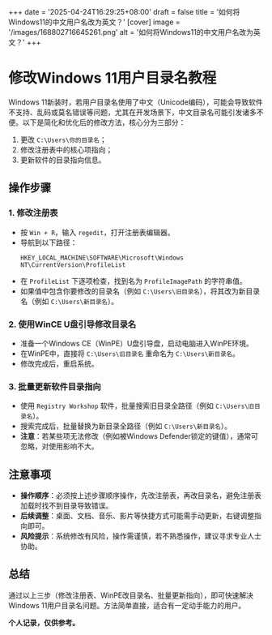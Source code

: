 +++
date = '2025-04-24T16:29:25+08:00'
draft = false
title = '如何将Windows11的中文用户名改为英文？'
[cover] 
    image = '/images/168802716645261.png' 
    alt = '如何将Windows11的中文用户名改为英文？'
+++
# 修改Windows 11用户目录名教程

Windows 11新装时，若用户目录名使用了中文（Unicode编码），可能会导致软件不支持、乱码或莫名错误等问题，尤其在开发场景下，中文目录名可能引发诸多不便。以下是简化和优化后的修改方法，核心分为三部分：

1. 更改 `C:\Users\你的目录名`；
2. 修改注册表中的核心项指向；
3. 更新软件的目录指向信息。

## 操作步骤

### 1. 修改注册表
- 按 `Win + R`，输入 `regedit`，打开注册表编辑器。
- 导航到以下路径：
  ```
  HKEY_LOCAL_MACHINE\SOFTWARE\Microsoft\Windows NT\CurrentVersion\ProfileList
  ```
- 在 `ProfileList` 下逐项检查，找到名为 `ProfileImagePath` 的字符串值。
- 如果值中包含你要修改的目录名（例如 `C:\Users\旧目录名`），将其改为新目录名（例如 `C:\Users\新目录名`）。

### 2. 使用WinCE U盘引导修改目录名
- 准备一个Windows CE（WinPE）U盘引导盘，启动电脑进入WinPE环境。
- 在WinPE中，直接将 `C:\Users\旧目录名` 重命名为 `C:\Users\新目录名`。
- 修改完成后，重启系统。

### 3. 批量更新软件目录指向
- 使用 `Registry Workshop` 软件，批量搜索旧目录全路径（例如 `C:\Users\旧目录名`）。
- 搜索完成后，批量替换为新目录全路径（例如 `C:\Users\新目录名`）。
- **注意**：若某些项无法修改（例如被Windows Defender锁定的键值），通常可忽略，对使用影响不大。

## 注意事项
- **操作顺序**：必须按上述步骤顺序操作，先改注册表，再改目录名，避免注册表加载时找不到目录导致错误。
- **后续调整**：桌面、文档、音乐、影片等快捷方式可能需手动更新，右键调整指向即可。
- **风险提示**：系统修改有风险，操作需谨慎，若不熟悉操作，建议寻求专业人士协助。

## 总结
通过以上三步（修改注册表、WinPE改目录名、批量更新指向），即可快速解决Windows 11用户目录名问题。方法简单直接，适合有一定动手能力的用户。

**个人记录，仅供参考。**
